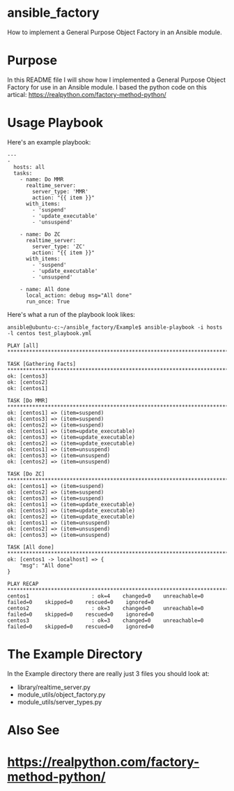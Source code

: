 # ansible_factory
How to implement a General Purpose Object Factory in an Ansible module.

# Purpose

In this README file I will show how I implemented a General Purpose Object Factory for use in an Ansible module.
I based the python code on this artical: https://realpython.com/factory-method-python/

# Usage Playbook

Here's an example playbook:

```
---
-
  hosts: all
  tasks:
    - name: Do MMR
      realtime_server:
        server_type: 'MMR'
        action: "{{ item }}"
      with_items: 
        - 'suspend'
        - 'update_executable'
        - 'unsuspend'

    - name: Do ZC
      realtime_server:
        server_type: 'ZC'
        action: "{{ item }}"
      with_items: 
        - 'suspend'
        - 'update_executable'
        - 'unsuspend'

    - name: All done
      local_action: debug msg="All done"
      run_once: True
```


Here's what a run of the playbook look likes:

```
ansible@ubuntu-c:~/ansible_factory/Example$ ansible-playbook -i hosts -l centos test_playbook.yml 

PLAY [all] **********************************************************************************************************************************

TASK [Gathering Facts] **********************************************************************************************************************
ok: [centos3]
ok: [centos2]
ok: [centos1]

TASK [Do MMR] *******************************************************************************************************************************
ok: [centos1] => (item=suspend)
ok: [centos3] => (item=suspend)
ok: [centos2] => (item=suspend)
ok: [centos1] => (item=update_executable)
ok: [centos3] => (item=update_executable)
ok: [centos2] => (item=update_executable)
ok: [centos1] => (item=unsuspend)
ok: [centos3] => (item=unsuspend)
ok: [centos2] => (item=unsuspend)

TASK [Do ZC] ********************************************************************************************************************************
ok: [centos1] => (item=suspend)
ok: [centos2] => (item=suspend)
ok: [centos3] => (item=suspend)
ok: [centos1] => (item=update_executable)
ok: [centos3] => (item=update_executable)
ok: [centos2] => (item=update_executable)
ok: [centos1] => (item=unsuspend)
ok: [centos2] => (item=unsuspend)
ok: [centos3] => (item=unsuspend)

TASK [All done] *****************************************************************************************************************************
ok: [centos1 -> localhost] => {
    "msg": "All done"
}

PLAY RECAP **********************************************************************************************************************************
centos1                    : ok=4    changed=0    unreachable=0    failed=0    skipped=0    rescued=0    ignored=0   
centos2                    : ok=3    changed=0    unreachable=0    failed=0    skipped=0    rescued=0    ignored=0   
centos3                    : ok=3    changed=0    unreachable=0    failed=0    skipped=0    rescued=0    ignored=0   
```

# The Example Directory

In the Example directory there are really just 3 files you should look at:
 
- library/realtime_server.py
- module_utils/object_factory.py
- module_utils/server_types.py

# Also See

# https://realpython.com/factory-method-python/
